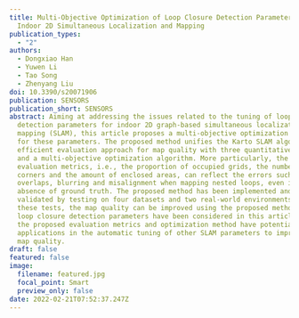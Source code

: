 ```yaml
---
title: Multi-Objective Optimization of Loop Closure Detection Parameters for
  Indoor 2D Simultaneous Localization and Mapping
publication_types:
  - "2"
authors:
  - Dongxiao Han
  - Yuwen Li
  - Tao Song
  - Zhenyang Liu
doi: 10.3390/s20071906
publication: SENSORS
publication_short: SENSORS
abstract: Aiming at addressing the issues related to the tuning of loop closure
  detection parameters for indoor 2D graph-based simultaneous localization and
  mapping (SLAM), this article proposes a multi-objective optimization method
  for these parameters. The proposed method unifies the Karto SLAM algorithm, an
  efficient evaluation approach for map quality with three quantitative metrics,
  and a multi-objective optimization algorithm. More particularly, the
  evaluation metrics, i.e., the proportion of occupied grids, the number of
  corners and the amount of enclosed areas, can reflect the errors such as
  overlaps, blurring and misalignment when mapping nested loops, even in the
  absence of ground truth. The proposed method has been implemented and
  validated by testing on four datasets and two real-world environments. For all
  these tests, the map quality can be improved using the proposed method. Only
  loop closure detection parameters have been considered in this article, but
  the proposed evaluation metrics and optimization method have potential
  applications in the automatic tuning of other SLAM parameters to improve the
  map quality.
draft: false
featured: false
image:
  filename: featured.jpg
  focal_point: Smart
  preview_only: false
date: 2022-02-21T07:52:37.247Z
---
```

